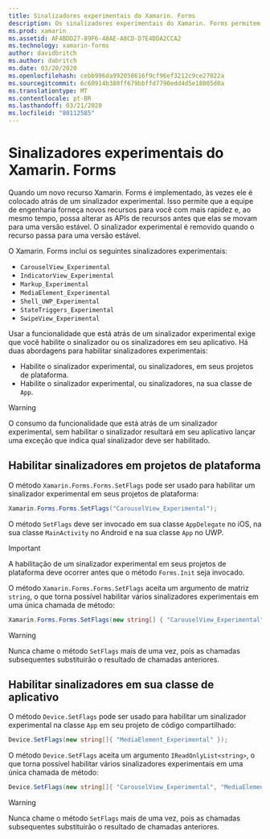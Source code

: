 ```yaml
---
title: Sinalizadores experimentais do Xamarin. Forms
description: Os sinalizadores experimentais do Xamarin. Forms permitem que a equipe de engenharia envie novos recursos aos usuários mais rapidamente, enquanto ainda pode alterar as APIs de recursos antes que elas passem para uma versão estável.
ms.prod: xamarin
ms.assetid: AF4BDD27-89F6-48AE-A8CD-D7E4DDA2CCA2
ms.technology: xamarin-forms
author: davidbritch
ms.author: dabritch
ms.date: 03/20/2020
ms.openlocfilehash: cebb996da992058616f9cf96ef3212c9ce27022a
ms.sourcegitcommit: 6c60914b380ff679bbffd7790edd4d5e18005d0a
ms.translationtype: MT
ms.contentlocale: pt-BR
ms.lasthandoff: 03/21/2020
ms.locfileid: "80112585"
---
```

# <a name="xamarinforms-experimental-flags"></a>Sinalizadores experimentais do Xamarin. Forms

Quando um novo recurso Xamarin. Forms é implementado, às vezes ele é colocado atrás de um sinalizador experimental. Isso permite que a equipe de engenharia forneça novos recursos para você com mais rapidez e, ao mesmo tempo, possa alterar as APIs de recursos antes que elas se movam para uma versão estável. O sinalizador experimental é removido quando o recurso passa para uma versão estável.

O Xamarin. Forms inclui os seguintes sinalizadores experimentais:

- `CarouselView_Experimental`
- `IndicatorView_Experimental`
- `Markup_Experimental`
- `MediaElement_Experimental`
- `Shell_UWP_Experimental`
- `StateTriggers_Experimental`
- `SwipeView_Experimental`

Usar a funcionalidade que está atrás de um sinalizador experimental exige que você habilite o sinalizador ou os sinalizadores em seu aplicativo. Há duas abordagens para habilitar sinalizadores experimentais:

- Habilite o sinalizador experimental, ou sinalizadores, em seus projetos de plataforma.
- Habilite o sinalizador experimental, ou sinalizadores, na sua classe de `App`.

> [!WARNING]
> O consumo da funcionalidade que está atrás de um sinalizador experimental, sem habilitar o sinalizador resultará em seu aplicativo lançar uma exceção que indica qual sinalizador deve ser habilitado.

## <a name="enable-flags-in-platform-projects"></a>Habilitar sinalizadores em projetos de plataforma

O método `Xamarin.Forms.Forms.SetFlags` pode ser usado para habilitar um sinalizador experimental em seus projetos de plataforma:

```csharp
Xamarin.Forms.Forms.SetFlags("CarouselView_Experimental");
```

O método `SetFlags` deve ser invocado em sua classe `AppDelegate` no iOS, na sua classe `MainActivity` no Android e na sua classe `App` no UWP.

> [!IMPORTANT]
> A habilitação de um sinalizador experimental em seus projetos de plataforma deve ocorrer antes que o método `Forms.Init` seja invocado.

O método `Xamarin.Forms.Forms.SetFlags` aceita um argumento de matriz `string`, o que torna possível habilitar vários sinalizadores experimentais em uma única chamada de método:

```csharp
Xamarin.Forms.Forms.SetFlags(new string[] { "CarouselView_Experimental", "IndicatorView_Experimental", "SwipeView_Experimental" });
```

> [!WARNING]
> Nunca chame o método `SetFlags` mais de uma vez, pois as chamadas subsequentes substituirão o resultado de chamadas anteriores.

## <a name="enable-flags-in-your-app-class"></a>Habilitar sinalizadores em sua classe de aplicativo

O método `Device.SetFlags` pode ser usado para habilitar um sinalizador experimental na classe `App` em seu projeto de código compartilhado:

```csharp
Device.SetFlags(new string[]{ "MediaElement_Experimental" });
```

O método `Device.SetFlags` aceita um argumento `IReadOnlyList<string>`, o que torna possível habilitar vários sinalizadores experimentais em uma única chamada de método:

```csharp
Device.SetFlags(new string[]{ "CarouselView_Experimental", "MediaElement_Experimental", "SwipeView_Experimental" });
```

> [!WARNING]
> Nunca chame o método `SetFlags` mais de uma vez, pois as chamadas subsequentes substituirão o resultado de chamadas anteriores.
